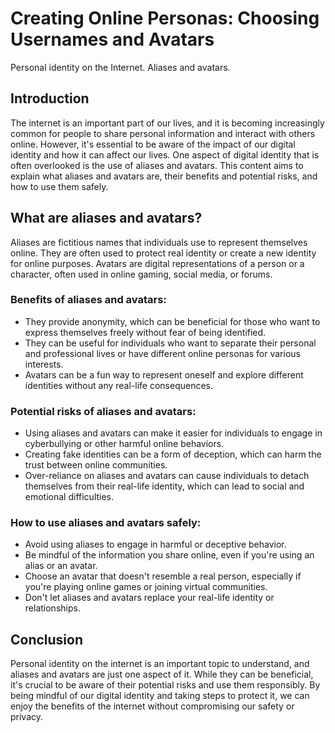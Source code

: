 # Creating Online Personas: Choosing Usernames and Avatars
Personal identity on the Internet. Aliases and avatars.
## Introduction

The internet is an important part of our lives, and it is becoming increasingly common for people to share personal information and interact with others online. However, it's essential to be aware of the impact of our digital identity and how it can affect our lives. One aspect of digital identity that is often overlooked is the use of aliases and avatars. This content aims to explain what aliases and avatars are, their benefits and potential risks, and how to use them safely.

## What are aliases and avatars?

Aliases are fictitious names that individuals use to represent themselves online. They are often used to protect real identity or create a new identity for online purposes. Avatars are digital representations of a person or a character, often used in online gaming, social media, or forums.

### Benefits of aliases and avatars:

- They provide anonymity, which can be beneficial for those who want to express themselves freely without fear of being identified.
- They can be useful for individuals who want to separate their personal and professional lives or have different online personas for various interests.
- Avatars can be a fun way to represent oneself and explore different identities without any real-life consequences.

### Potential risks of aliases and avatars:

- Using aliases and avatars can make it easier for individuals to engage in cyberbullying or other harmful online behaviors.
- Creating fake identities can be a form of deception, which can harm the trust between online communities.
- Over-reliance on aliases and avatars can cause individuals to detach themselves from their real-life identity, which can lead to social and emotional difficulties.

### How to use aliases and avatars safely:

- Avoid using aliases to engage in harmful or deceptive behavior.
- Be mindful of the information you share online, even if you're using an alias or an avatar.
- Choose an avatar that doesn't resemble a real person, especially if you're playing online games or joining virtual communities.
- Don't let aliases and avatars replace your real-life identity or relationships.

## Conclusion

Personal identity on the internet is an important topic to understand, and aliases and avatars are just one aspect of it. While they can be beneficial, it's crucial to be aware of their potential risks and use them responsibly. By being mindful of our digital identity and taking steps to protect it, we can enjoy the benefits of the internet without compromising our safety or privacy.